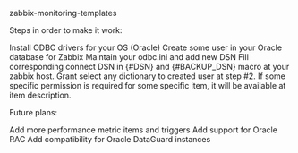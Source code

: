 zabbix-monitoring-templates

Steps in order to make it work:

Install ODBC drivers for your OS (Oracle)
Create some user in your Oracle database for Zabbix
Maintain your odbc.ini and add new DSN
 Fill corresponding connect DSN in {#DSN} and {#BACKUP_DSN} macro at your zabbix host.
Grant select any dictionary to created user at step #2.
If some specific permission is required for some specific item, it will be available at item description.

Future plans: 

Add more performance metric items and triggers
Add support for Oracle RAC
Add compatibility for Oracle DataGuard instances
